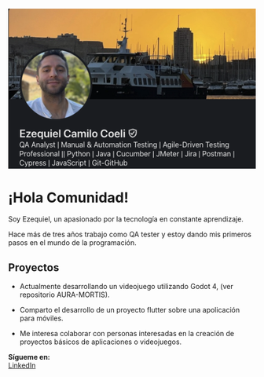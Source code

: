 ![LinkedinProfile](images/InProfile.png)

# ¡Hola Comunidad! 
Soy Ezequiel, un apasionado por la tecnología en constante aprendizaje. 

Hace más de tres años trabajo como QA tester y estoy dando mis primeros pasos en el mundo de la programación.


## Proyectos
- Actualmente desarrollando un videojuego utilizando Godot 4, (ver repositorio AURA-MORTIS).
  
- Comparto el desarrollo de un proyecto flutter sobre una apolicación para móviles.
  
- Me interesa colaborar con personas interesadas en la creación de proyectos básicos de aplicaciones o videojuegos.


**Sígueme en:**  
[LinkedIn](https://www.linkedin.com/in/ezequiel-coeli-softwaretestingqa/) 

